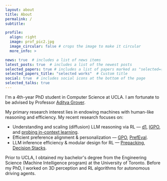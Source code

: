 ```yaml
---
layout: about
title: About
permalink: /
subtitle: 

profile:
  align: right
  image: prof_pic2.jpg
  image_circular: false # crops the image to make it circular
  more_info: >

news: true  # includes a list of news items
latest_posts: true  # includes a list of the newest posts
selected_papers: true # includes a list of papers marked as "selected={true}"
selected_papers_title: "selected works"  # Custom title
social: true  # includes social icons at the bottom of the page
selected_talks: true
---
```

I'm a 4th-year PhD student in Computer Science at UCLA. I am fortunate to be advised by Professor [Aditya Grover](https://aditya-grover.github.io/). 

My primary research interest lies in endowing machines with human-like reasoning and efficiency. My recent research focuses on:

- Understanding and scaling (diffusion) LLM reasoning via RL — [d1](https://x.com/siyan_zhao/status/1910814716869710229), [IGPO](https://arxiv.org/abs/2509.10396), and [probing in-context learning](https://x.com/siyan_zhao/status/1805277462890492321).
- Efficient preference alignment & personalization — [GPO](https://siyan-zhao.github.io/llm-gpo/), [PrefEval](https://prefeval.github.io/).
- LLM inference efficiency & modular design for RL — [Prepacking](https://x.com/siyan_zhao/status/1780288750624612850), [Decision Stacks](https://siyan-zhao.github.io/decision-stacks/).

Prior to UCLA, I obtained my bachelor's degree from the Engineering Science (Machine Intelligence program) at the University of Toronto. Before my PhD, I worked on 3D perception and RL algorithms for autonomous driving agents.
